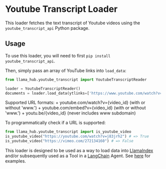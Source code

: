# Youtube Transcript Loader

This loader fetches the text transcript of Youtube videos using the `youtube_transcript_api` Python package.

## Usage

To use this loader, you will need to first `pip install youtube_transcript_api`.

Then, simply pass an array of YouTube links into `load_data`:

```python
from llama_hub.youtube_transcript import YoutubeTranscriptReader

loader = YoutubeTranscriptReader()
documents = loader.load_data(ytlinks=['https://www.youtube.com/watch?v=i3OYlaoj-BM'])
```

Supported URL formats:
    + youtube.com/watch?v={video_id} (with or without 'www.')
    + youtube.com/embed?v={video_id} (with or without 'www.')
    + youtu.be/{video_id} (never includes www subdomain)

To programmatically check if a URL is supported:

```python
from llama_hub.youtube_transcript import is_youtube_video
is_youtube_video("https://youtube.com/watch?v=j83jrh2") # => True
is_youtube_video("https://vimeo.com/272134160") # => False
```

This loader is designed to be used as a way to load data into [LlamaIndex](https://github.com/run-llama/llama_index/tree/main/llama_index) and/or subsequently used as a Tool in a [LangChain](https://github.com/hwchase17/langchain) Agent. See [here](https://github.com/emptycrown/llama-hub/tree/main) for examples.
